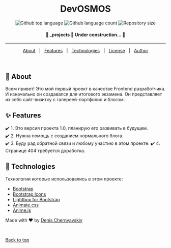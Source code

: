<!-- <div align="center" id="top">
  <img src="./.github/app.gif" alt="DevOSMOS" /> -->

  <!-- &#xa0; -->

  <!-- <a href="https://_projects.netlify.app">Demo</a> -->
</div>

<h1 align="center">DevOSMOS</h1>

<p align="center">
  <img alt="Github top language" src="https://img.shields.io/github/languages/top/osmosx/devosmos?color=56BEB8">

  <img alt="Github language count" src="https://img.shields.io/github/languages/count/osmosx/devosmos?color=56BEB8">

  <img alt="Repository size" src="https://img.shields.io/github/repo-size/osmosx/devosmos?color=56BEB8">

  <!-- <img alt="Github issues" src="https://img.shields.io/github/issues/{{YOUR_GITHUB_USERNAME}}/_projects?color=56BEB8" /> -->

  <!-- <img alt="Github forks" src="https://img.shields.io/github/forks/{{YOUR_GITHUB_USERNAME}}/_projects?color=56BEB8" /> -->

  <!-- <img alt="Github stars" src="https://img.shields.io/github/stars/{{YOUR_GITHUB_USERNAME}}/_projects?color=56BEB8" /> -->
</p>

<h4 align="center">
	🚧  _projects 🚀 Under construction...  🚧
</h4>

<hr>

<p align="center">
  <a href="#dart-about">About</a> &#xa0; | &#xa0;
  <a href="#sparkles-features">Features</a> &#xa0; | &#xa0;
  <a href="#rocket-technologies">Technologies</a> &#xa0; | &#xa0;
  <a href="#memo-license">License</a> &#xa0; | &#xa0;
  <a href="https://github.com/{{YOUR_GITHUB_USERNAME}}" target="_blank">Author</a>
</p>

<br>

## :dart: About ##

Всем привет! Это мой первый проект в качестве Frontend разработчика. И изначально он создавался для итогового экзамена. Он представляет из себя сайт-визитку с галереей-портфолио и блогом.

## :sparkles: Features ##

:heavy_check_mark: 1. Это версия проекта 1.0, планирую его развивать в будущем.\
:heavy_check_mark: 2. Нужна помощь с созданием нормального блога.\
:heavy_check_mark: 3. Буду рад обратной связи и любому участию в этом проекте.
:heavy_check_mark: 4. Странице 404 требуется доработка.

## :rocket: Technologies ##

Технологии которые использовались в этом проекте:

- [Bootstrap](https://getbootstrap.com)
- [Bootstrap Icons](https://icons.getbootstrap.com)
- [Lightbox for Bootstrap](https://ashleydw.github.io/lightbox/)
- [Animate.css](https://animate.style)
- [Anime.js](https://animejs.com)




<!-- ## :memo: License ##

This project is under license from MIT. For more details, see the [LICENSE](LICENSE.md) file. -->


Made with :heart: by <a href="https://github.com/osmosx" target="_blank">Denis Chernyavskiy</a>

&#xa0;

<a href="#top">Back to top</a>
